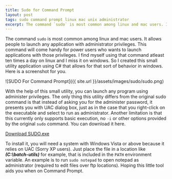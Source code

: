 ```yaml
---
title: Sudo for Command Prompt
layout: post
tags: sudo command prompt linux mac unix administrator 
excerpt: The command `sudo` is most common among linux and mac users. It allows people to launch any application with administrator privileges. This command will come handy for power users who wants to launch applications with those privileges. I find myself using that command atleast ten times a day on linux and I miss it on windows. So I created this small utility application using C# that allows for that sort of behavior in windows.
---
```


The command `sudo` is most common among linux and mac users. It allows people to launch any application with administrator privileges. This command will come handy for power users who wants to launch applications with those privileges. I find myself using that command atleast ten times a day on linux and I miss it on windows. So I created this small utility application using C# that allows for that sort of behavior in windows. Here is a screenshot for you.

<div class="text-center" markdown='1'>
![SUDO For Command Prompt]({{ site.url }}/assets/images/sudo/sudo.png)
</div>

With the help of this small utility, you can launch any program using administer privileges. The only thing this utility differs from the original sudo command is that instead of asking you for the administer password, it presents you with UAC dialog box, just as in the case that you right-click on the executable and select to run as administrator. Another limitation is that this currently only supports basic execution, no `-i` or other options provided by the original `sudo` command. You can download it here.

<div class="text-center" markdown='1'>
<a href="{{ site.url }}/downloads/sudo.exe" class="btn btn-lg btn-primary"><span class="glyphicon glyphicon-download"></span> Download SUDO.exe</a>
</div>

To install it, you will need a system with Windows Vista or above because it relies on UAC (Sorry XP users). Just place the file in a location like _**(C:\batch-utils)**_ for example, that is included in the `PATH` environment variable. An example is to run `sudo notepad` to open notepad as administrator (required to edit files over ftp locations). Hoping this little tool aids you when on Command Prompt.
